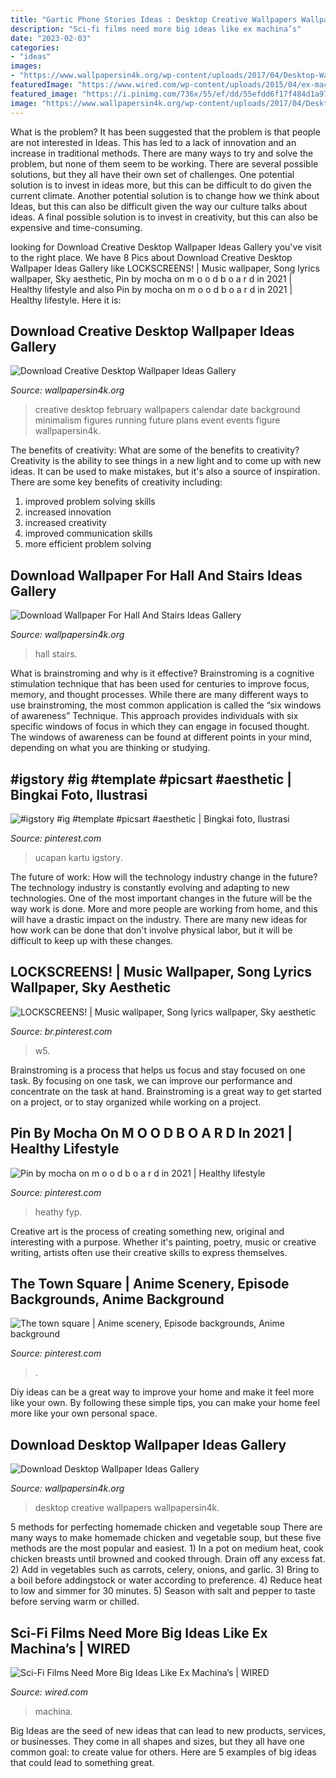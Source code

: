 ```yaml
---
title: "Gartic Phone Stories Ideas : Desktop Creative Wallpapers Wallpapersin4k"
description: "Sci-fi films need more big ideas like ex machina’s"
date: "2023-02-03"
categories:
- "ideas"
images:
- "https://www.wallpapersin4k.org/wp-content/uploads/2017/04/Desktop-Wallpaper-Ideas-7.jpg"
featuredImage: "https://www.wired.com/wp-content/uploads/2015/04/ex-machina.jpg"
featured_image: "https://i.pinimg.com/736x/55/ef/dd/55efdd6f17f484d1a979968aaaa8e672.jpg"
image: "https://www.wallpapersin4k.org/wp-content/uploads/2017/04/Desktop-Wallpaper-Ideas-7.jpg"
---
```



What is the problem?
It has been suggested that the problem is that people are not interested in Ideas. This has led to a lack of innovation and an increase in traditional methods. There are many ways to try and solve the problem, but none of them seem to be working. There are several possible solutions, but they all have their own set of challenges. One potential solution is to invest in ideas more, but this can be difficult to do given the current climate. Another potential solution is to change how we think about Ideas, but this can also be difficult given the way our culture talks about ideas. A final possible solution is to invest in creativity, but this can also be expensive and time-consuming.

	

		
looking for Download Creative Desktop Wallpaper Ideas Gallery you've visit to the right place. We have 8 Pics about Download Creative Desktop Wallpaper Ideas Gallery like LOCKSCREENS! | Music wallpaper, Song lyrics wallpaper, Sky aesthetic, Pin by mocha on m o o d b o a r d in 2021 | Healthy lifestyle and also Pin by mocha on m o o d b o a r d in 2021 | Healthy lifestyle. Here it is:
		
    
## Download Creative Desktop Wallpaper Ideas Gallery

<img loading=lazy src="https://www.wallpapersin4k.org/wp-content/uploads/2017/04/Creative-Desktop-Wallpaper-Ideas-25.jpg" onerror="this.onerror=null;this.src='https://tse4.mm.bing.net/th?id=OIP.X-7Rd8LzOoPUlowAI9Sa7wHaEo&amp;pid=15.1';" alt="Download Creative Desktop Wallpaper Ideas Gallery">

_Source: wallpapersin4k.org_

>creative desktop february wallpapers calendar date background minimalism figures running future plans event events figure wallpapersin4k. 

	

The benefits of creativity: What are some of the benefits to creativity?
Creativity is the ability to see things in a new light and to come up with new ideas. It can be used to make mistakes, but it's also a source of inspiration. There are some key benefits of creativity including: 
1. improved problem solving skills 
2. increased innovation 
3. increased creativity 
4. improved communication skills 
5. more efficient problem solving 

    
## Download Wallpaper For Hall And Stairs Ideas Gallery

<img loading=lazy src="http://www.wallpapersin4k.org/wp-content/uploads/2017/04/Wallpaper-For-Hall-And-Stairs-Ideas-6.jpg" onerror="this.onerror=null;this.src='https://tse3.mm.bing.net/th?id=OIP.w7PgLzmrxAJ-Coz0KKVP7wHaJ3&amp;pid=15.1';" alt="Download Wallpaper For Hall And Stairs Ideas Gallery">

_Source: wallpapersin4k.org_

>hall stairs. 

	

What is brainstroming and why is it effective?
Brainstroming is a cognitive stimulation technique that has been used for centuries to improve focus, memory, and thought processes. While there are many different ways to use brainstroming, the most common application is called the “six windows of awareness” Technique. This approach provides individuals with six specific windows of focus in which they can engage in focused thought. The windows of awareness can be found at different points in your mind, depending on what you are thinking or studying.

    
## #igstory #ig #template #picsart #aesthetic | Bingkai Foto, Ilustrasi

<img loading=lazy src="https://i.pinimg.com/736x/93/a3/da/93a3daf92a4abcd6be0ec3e38db3ea26.jpg" onerror="this.onerror=null;this.src='https://tse1.mm.bing.net/th?id=OIP.AkyZs-uOc_sk3BR6aAUcxgHaNK&amp;pid=15.1';" alt="#igstory #ig #template #picsart #aesthetic | Bingkai foto, Ilustrasi">

_Source: pinterest.com_

>ucapan kartu igstory. 

	

The future of work: How will the technology industry change in the future?
The technology industry is constantly evolving and adapting to new technologies. One of the most important changes in the future will be the way work is done. More and more people are working from home, and this will have a drastic impact on the industry. There are many new ideas for how work can be done that don't involve physical labor, but it will be difficult to keep up with these changes.

    
## LOCKSCREENS! | Music Wallpaper, Song Lyrics Wallpaper, Sky Aesthetic

<img loading=lazy src="https://i.pinimg.com/736x/55/ef/dd/55efdd6f17f484d1a979968aaaa8e672.jpg" onerror="this.onerror=null;this.src='https://tse3.mm.bing.net/th?id=OIP.RgFeD-P97WX3NlS0YHNdtgHaNK&amp;pid=15.1';" alt="LOCKSCREENS! | Music wallpaper, Song lyrics wallpaper, Sky aesthetic">

_Source: br.pinterest.com_

>w5. 

	

Brainstroming is a process that helps us focus and stay focused on one task. By focusing on one task, we can improve our performance and concentrate on the task at hand. Brainstroming is a great way to get started on a project, or to stay organized while working on a project.

    
## Pin By Mocha On M O O D B O A R D In 2021 | Healthy Lifestyle

<img loading=lazy src="https://i.pinimg.com/736x/e8/7a/ec/e87aec34fdfe42077abc4e09bba02d92.jpg" onerror="this.onerror=null;this.src='https://tse1.mm.bing.net/th?id=OIP.ouzyTpas85Vri_9w6BkShQHaNK&amp;pid=15.1';" alt="Pin by mocha on m o o d b o a r d in 2021 | Healthy lifestyle">

_Source: pinterest.com_

>heathy fyp. 

	

Creative art is the process of creating something new, original and interesting with a purpose. Whether it's painting, poetry, music or creative writing, artists often use their creative skills to express themselves.

    
## The Town Square | Anime Scenery, Episode Backgrounds, Anime Background

<img loading=lazy src="https://i.pinimg.com/736x/46/50/aa/4650aa3a0c3e8449b865a1fe00634c3f.jpg" onerror="this.onerror=null;this.src='https://tse2.mm.bing.net/th?id=OIP.Xmn6nGMq-l2roe-A4ct-AwHaEI&amp;pid=15.1';" alt="The town square | Anime scenery, Episode backgrounds, Anime background">

_Source: pinterest.com_

>. 

	

Diy ideas can be a great way to improve your home and make it feel more like your own. By following these simple tips, you can make your home feel more like your own personal space.

    
## Download Desktop Wallpaper Ideas Gallery

<img loading=lazy src="https://www.wallpapersin4k.org/wp-content/uploads/2017/04/Desktop-Wallpaper-Ideas-7.jpg" onerror="this.onerror=null;this.src='https://tse4.mm.bing.net/th?id=OIP._3U-6gU7nDWy0aXI8XNKYgHaEK&amp;pid=15.1';" alt="Download Desktop Wallpaper Ideas Gallery">

_Source: wallpapersin4k.org_

>desktop creative wallpapers wallpapersin4k. 

	

5 methods for perfecting homemade chicken and vegetable soup
There are many ways to make homemade chicken and vegetable soup, but these five methods are the most popular and easiest. 1) In a pot on medium heat, cook chicken breasts until browned and cooked through. Drain off any excess fat. 2) Add in vegetables such as carrots, celery, onions, and garlic. 3) Bring to a boil before addingstock or water according to preference. 4) Reduce heat to low and simmer for 30 minutes. 5) Season with salt and pepper to taste before serving warm or chilled.

    
## Sci-Fi Films Need More Big Ideas Like Ex Machina’s | WIRED

<img loading=lazy src="https://www.wired.com/wp-content/uploads/2015/04/ex-machina.jpg" onerror="this.onerror=null;this.src='https://tse2.mm.bing.net/th?id=OIP.pe_Rj4aKzcS94vhzWXTo1AHaEK&amp;pid=15.1';" alt="Sci-Fi Films Need More Big Ideas Like Ex Machina’s | WIRED">

_Source: wired.com_

>machina. 

	

Big Ideas are the seed of new ideas that can lead to new products, services, or businesses. They come in all shapes and sizes, but they all have one common goal: to create value for others. Here are 5 examples of big ideas that could lead to something great.

